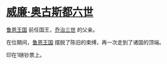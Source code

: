 # [威廉·奥古斯都六世](../龙套/威廉·奥古斯都六世.md)

[鲁恩王国](../国家/鲁恩王国.md) 前任国王，[乔治三世](../人物/乔治三世.md) 的父亲。

在位期间，[鲁恩王国](../国家/鲁恩王国.md) 摆脱了陈旧的束缚，再一次走到了诸国的顶端。

印在1磅钞票上。
